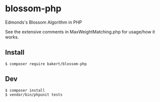 # blossom-php
Edmonds's Blossom Algorithm in PHP

See the extensive comments in MaxWeightMatching.php for usage/how it works.

## Install

    $ composer require bakert/blossom-php

## Dev

    $ composer install
    $ vendor/bin/phpunit tests
